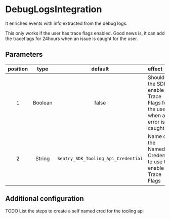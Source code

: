 # DebugLogsIntegration

It enriches events with info extracted from the debug logs.

This only works if the user has trace flags enabled. Good news is, it can add the traceflags for 24hours when an issue is caught for the user.

## Parameters

| position |  type   |               default               | effect                                                                 |
| :------: | :-----: | :---------------------------------: | :--------------------------------------------------------------------- |
|    1     | Boolean |                false                | Should the SDK enable Trace Flags for the user when an error is caught |
|    2     | String  | `Sentry_SDK_Tooling_Api_Credential` | Name of the Named Credential to use to enable Trace Flags              |

## Additional configuration

TODO List the steps to create a self named cred for the tooling api
